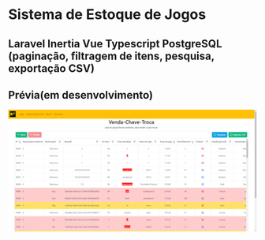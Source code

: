 # Sistema de Estoque de Jogos

## Laravel Inertia Vue Typescript PostgreSQL (paginação, filtragem de itens, pesquisa, exportação CSV)


## Prévia(em desenvolvimento)

![alt text](image.png)
